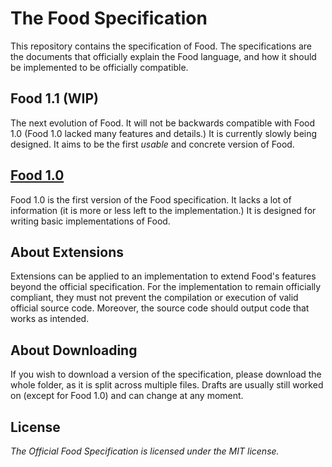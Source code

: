 # The Food Specification
This repository contains the specification of Food. The specifications are the documents that officially explain the Food language,
and how it should be implemented to be officially compatible.

## Food 1.1 (WIP)
The next evolution of Food. It will not be backwards compatible with Food 1.0 (Food 1.0 lacked many features and details.) It is currently
slowly being designed. It aims to be the first *usable* and concrete version of Food.
 
## [Food 1.0](draft10/README.md)
Food 1.0 is the first version of the Food specification. It lacks a lot of information (it is more or less left to the implementation.)
It is designed for writing basic implementations of Food.

## About Extensions
Extensions can be applied to an implementation to extend Food's features beyond the official specification. For the implementation to remain
officially compliant, they must not prevent the compilation or execution of valid official source code. Moreover, the source code should
output code that works as intended.

## About Downloading
If you wish to download a version of the specification, please download the whole folder, as it is split across multiple files.
Drafts are usually still worked on (except for Food 1.0) and can change at any moment.

## License
*The Official Food Specification is licensed under the MIT license.*
